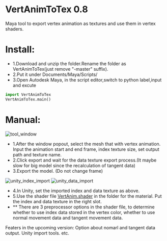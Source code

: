 # VertAnimToTex 0.8
Maya tool to export vertex animation as textures and use them in vertex shaders.

# Install:

 * 1.Download and unzip the folder.Rename the folder as VertAnimToTex(just remove "-master" suffix).
 * 2.Put it under Documents/Maya/Scripts/
 * 3.Open Autodesk Maya, in the script editor,switch to python label,input and excute
 
```python
import VertAnimToTex
VertAnimToTex.main()
```
# Manual:

![tool_window](https://cloud.githubusercontent.com/assets/5509512/23100104/89769834-f62c-11e6-97b0-79a7f5f2a186.PNG)
 
 * 1.After the window popout, select the mesh that with vertex animation. Input the animation start and end frame, 
   index texture size, set output path and texture name.
 * 2.Click export and wait for the data texture export process.(It maybe slow for big model since the recalculation of tangent data)
 * 3.Export the model. (Do not change frame)

![unity_index_import](https://cloud.githubusercontent.com/assets/5509512/23100103/8974257c-f62c-11e6-9754-9c6fc24af0e9.PNG)
![unity_data_import](https://cloud.githubusercontent.com/assets/5509512/23100102/896f8026-f62c-11e6-81e3-15d21fdcd66f.PNG)

* 4.In Unity, set the imported index and data texture as above.
* 5.Use the shader file [VertAnim.shader](https://github.com/ZGeng/VertAnimToTex/blob/master/VertAnim.shader) in the folder for the material. Put the index and data texture in the right slot.
* ** There are 3 preprocessor options in the shader file, to determine whether to use index data stored in the vertex color, 
    whether to use normal movement data and tangent movement data.

Featers in the upcoming version: Option about nomarl and tangent data output. Unity import tools. etc.

